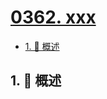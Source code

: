 # [0362. xxx](https://github.com/Tdahuyou/TNotes.leetcode/tree/main/notes/0362.%20xxx)

<!-- region:toc -->

- [1. 📝 概述](#1--概述)

<!-- endregion:toc -->

## 1. 📝 概述
